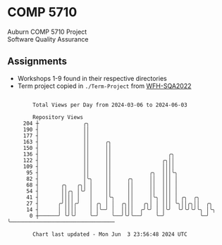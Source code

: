 # COMP 5710
Auburn COMP 5710 Project  
Software Quality Assurance

## Assignments
- Workshops 1-9 found in their respective directories
- Term project copied in `./Term-Project` from [WFH-SQA2022](https://github.com/wumphlett/WFH-SQA2022-AUBURN)

```

        Total Views per Day from 2024-03-06 to 2024-06-03

        Repository Views
     204 ┼              ╭╮
     190 ┤              ││
     177 ┤              ││
     163 ┤              ││     ╭╮
     150 ┤              ││     ││
     136 ┤              ││     ││                  ╭╮
     122 ┤              ││     ││                ╭╮││
     109 ┤              ││     ││                ││││
      95 ┤              ││     ││            ╭╮  │││╰╮
      82 ┤              │╰╮    ││     ╭╮     ││  │││ │
      68 ┤       ╭╮   ╭╮│ │    ││     ││     ││  │││ │
      54 ┤       ││╭╮ │╰╯ │    ││     ││     ││  │││ │
      41 ┤       ││││ │   │    │╰╮    ││     │╰╮ │││ │ ╭╮  ╭╮
      27 ┤      ╭╯│││╭╯   │ ╭╮ │ │  ╭╮││   ╭╮│ │ │││ ╰╮││╭╮││  ╭╮
      14 ┤      │ ││││    │ │╰─╯ │  ││││  ╭╯╰╯ │ │╰╯  ╰╯╰╯╰╯╰╮ │╰╮
       0 ┼──────╯ ╰╯╰╯    ╰─╯    ╰──╯╰╯╰──╯    ╰─╯           ╰─╯ ╰─────────────────────────────────

        Chart last updated - Mon Jun  3 23:56:48 2024 UTC
        
```
